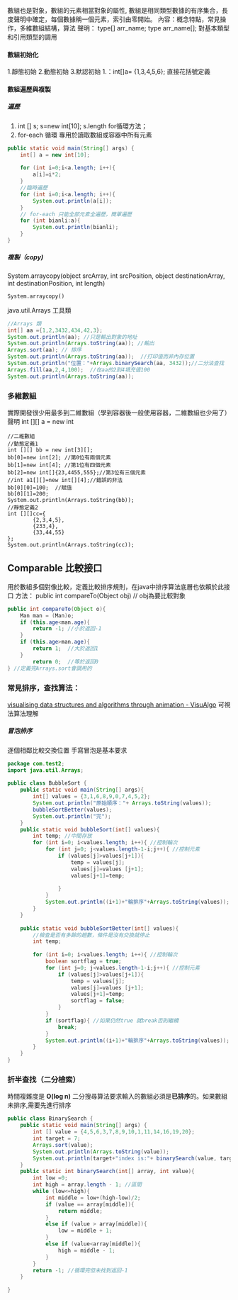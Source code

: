 數組也是對象，數組的元素相當對象的屬性, 數組是相同類型數據的有序集合，長度聲明中確定，每個數據稱一個元素，索引由零開始。
內容：概念特點，常見操作，多維數組結構，算法
聲明：
type[] arr_name;
type arr_name[];
對基本類型和引用類型的調用

#### 數組初始化
1.靜態初始 2.動態初始 3.默認初始
1.：int[]a= {1,3,4,5,6};
直接花括號定義

#### 數組遍歷與複製
##### 遍歷
1. int [] s; s=new int[10]; s.length for循環方法；
2. for-each 循環
專用於讀取數組或容器中所有元素
``` java
public static void main(String[] args) {  
    int[] a = new int[10];  
  
    for (int i=0;i<a.length; i++){  
        a[i]=i*2;  
    }  
    //臨時遍歷  
    for (int i=0;i<a.length; i++){  
        System.out.println(a[i]);  
    }  
    // for-each 只能全部元素全遍歷，簡單遍歷 
    for (int bianli:a){  
        System.out.println(bianli);  
    }  
}
```
##### 複製（copy)
System.arraycopy(object srcArray, int srcPosition, object destinationArray, int destinationPosition, int length)
```
System.arraycopy()
```

java.util.Arrays 工具類
```java
//Arrays 類  
int[] aa ={1,2,3432,434,42,3};  
System.out.println(aa); //只是輸出對象的地址  
System.out.println(Arrays.toString(aa)); //輸出  
Arrays.sort(aa); // 排序  
System.out.println(Arrays.toString(aa));  //打印值而非內存位置
System.out.println("位置："+Arrays.binarySearch(aa, 3432));//二分法查找  
Arrays.fill(aa,2,4,100);  //在aa的2到4填充值100
System.out.println(Arrays.toString(aa));
```

### 多維數組

實際開發很少用最多到二維數組（學到容器後一般使用容器，二維數組也少用了）
聲明 int [][] a = new int
```
//二維數組  
//動態定義1  
int [][] bb = new int[3][];  
bb[0]=new int[2]; //第0位有兩個元素  
bb[1]=new int[4]; //第1位有四個元素  
bb[2]=new int[]{23,4455,555};//第3位有三個元素  
//int a1[][]=new int[][4];//錯誤的非法  
bb[0][0]=100;  //賦值
bb[0][1]=200;  
System.out.println(Arrays.toString(bb));  
//靜態定義2
int [][]cc={  
        {2,3,4,5},  
        {233,4},  
        {33,44,55}  
};  
System.out.println(Arrays.toString(cc));
```

## Comparable 比較接口
用於數組多個對像比較，定義比較排序規則，在java中排序算法底層也依賴於此接口
方法： public int compareTo(Object obj) // obj為要比較對象
```java
public int compareTo(Object o){
	Man man = (Man)o;
	if (this.age<man.age){
		return -1; //小於返回-1
	}
	if (this.age>man.age){
		return 1;  //大於返回1
	}
		return 0;  //等於返回0
} //定義完Arrays.sort會調用的
```

### 常見排序，查找算法：
[visualising data structures and algorithms through animation - VisuAlgo](https://visualgo.net/en)  可視法算法理解
##### 冒泡排序
逐個相鄰比較交換位置 
手寫冒泡是基本要求
```java
package com.test2;  
import java.util.Arrays;  
  
public class BubbleSort {  
    public static void main(String[] args){  
        int[] values = {3,1,6,8,9,0,7,4,5,2};  
        System.out.println("原始順序："+ Arrays.toString(values));  
        bubbleSortBetter(values);  
        System.out.println("完");  
    }  
    public static void bubbleSort(int[] values){  
        int temp; //中間存放  
        for (int i=0; i<values.length; i++){ //控制輪次  
            for (int j=0; j<values.length-1-i;j++){ //控制元素  
                if (values[j]>values[j+1]){  
                    temp = values[j];  
                    values[j]=values [j+1];  
                    values[j+1]=temp;  
  
                }  
            }  
            System.out.println((i+1)+"輪排序"+Arrays.toString(values));  
        }  
    }  
  
    public static void bubbleSortBetter(int[] values){  
        //檢查是否有多餘的趟數，條件是沒有交換就停止  
        int temp;  
  
        for (int i=0; i<values.length; i++){ //控制輪次  
            boolean sortflag = true;  
            for (int j=0; j<values.length-1-i;j++){ //控制元素  
                if (values[j]>values[j+1]){  
                    temp = values[j];  
                    values[j]=values [j+1];  
                    values[j+1]=temp;  
                    sortflag = false;  
                }  
            }  
            if (sortflag){ //如果仍然true 就break否則繼續  
                break;  
            }  
            System.out.println((i+1)+"輪排序"+Arrays.toString(values));  
        }  
    }  
}
```

### 折半查找（二分檢索）
時間複雜度是 **O(log n)**
二分搜尋算法要求輸入的數組必須是**已排序**的。如果數組未排序,需要先進行排序
```java
public class BinarySearch {  
    public static void main(String[] args) {  
        int [] value = {4,5,6,3,7,8,9,10,1,11,14,16,19,20};  
        int target = 7;  
        Arrays.sort(value);  
        System.out.println(Arrays.toString(value));  
        System.out.println(target+"index is:"+ binarySearch(value, target));  
    }  
    public static int binarySearch(int[] array, int value){  
        int low =0;  
        int high = array.length - 1; //區間  
        while (low<=high){  
            int middle = low+(high-low)/2;  
            if (value == array[middle]){  
                return middle;  
            }  
            else if (value > array[middle]){  
                low = middle + 1;  
            }  
            else if (value<array[middle]){  
                high = middle - 1;  
            }  
        }  
        return -1; //循環完但未找到返回-1  
    }  
      
}
```